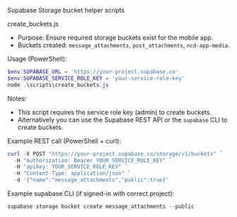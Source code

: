 Supabase Storage bucket helper scripts

create_buckets.js
- Purpose: Ensure required storage buckets exist for the mobile app.
- Buckets created: `message_attachments`, `post_attachments`, `ncd-app-media`.

Usage (PowerShell):

```powershell
$env:SUPABASE_URL = 'https://your-project.supabase.co'
$env:SUPABASE_SERVICE_ROLE_KEY = 'your-service-role-key'
node .\scripts\create_buckets.js
```

Notes:
- This script requires the service role key (admin) to create buckets.
- Alternatively you can use the Supabase REST API or the `supabase` CLI to create buckets.

Example REST call (PowerShell + curl):

```powershell
curl -X POST "https://your-project.supabase.co/storage/v1/buckets" `
  -H "Authorization: Bearer YOUR_SERVICE_ROLE_KEY" `
  -H "apikey: YOUR_SERVICE_ROLE_KEY" `
  -H "Content-Type: application/json" `
  -d '{"name":"message_attachments","public":true}'
```

Example supabase CLI (if signed-in with correct project):

```powershell
supabase storage bucket create message_attachments --public
```